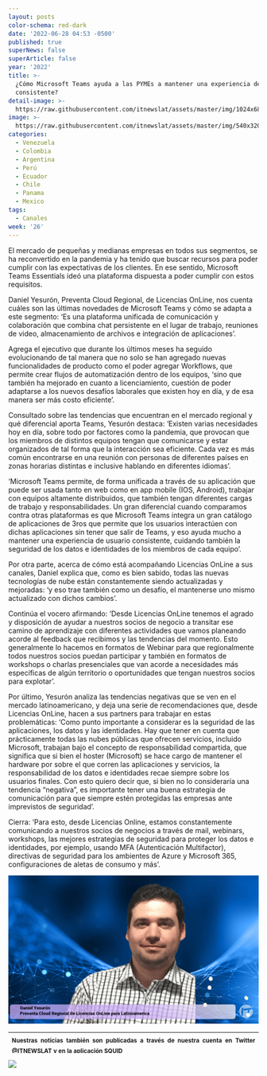 ```yaml
---
layout: posts
color-schema: red-dark
date: '2022-06-28 04:53 -0500'
published: true
superNews: false
superArticle: false
year: '2022'
title: >-
  ¿Cómo Microsoft Teams ayuda a las PYMEs a mantener una experiencia de usuario
  consistente?
detail-image: >-
  https://raw.githubusercontent.com/itnewslat/assets/master/img/1024x680/Daniel-Yesuron-g.jpg
image: >-
  https://raw.githubusercontent.com/itnewslat/assets/master/img/540x320/Daniel-Yesuron-p.jpg
categories:
  - Venezuela
  - Colombia
  - Argentina
  - Perú
  - Ecuador
  - Chile
  - Panama
  - Mexico
tags:
  - Canales
week: '26'
---
```

El mercado de pequeñas y medianas empresas en todos sus segmentos, se ha reconvertido en la pandemia y ha tenido que buscar recursos para poder cumplir con las expectativas de los clientes. En ese sentido, Microsoft Teams Essentials ideó una plataforma dispuesta a poder cumplir con estos requisitos. 

Daniel Yesurón, Preventa Cloud Regional, de Licencias OnLine, nos cuenta cuáles son las últimas novedades de Microsoft Teams y cómo se adapta a este segmento: ‘Es una plataforma unificada de comunicación y colaboración que combina chat persistente en el lugar de trabajo, reuniones de video, almacenamiento de archivos e integración de aplicaciones’.

Agrega el ejecutivo que durante los últimos meses ha seguido evolucionando de tal manera que no solo se han agregado nuevas funcionalidades de producto como el poder agregar Workflows, que permite crear flujos de automatización dentro de los equipos, ‘sino que también ha mejorado en cuanto a licenciamiento, cuestión de poder adaptarse a los nuevos desafíos laborales que existen hoy en día, y de esa manera ser más costo eficiente’.

Consultado sobre las tendencias que encuentran en el mercado regional y qué diferencial aporta Teams, Yesurón destaca: ‘Existen varias necesidades hoy en día, sobre todo por factores como la pandemia, que provocan que los miembros de distintos equipos tengan que comunicarse y estar organizados de tal forma que la interacción sea eficiente. Cada vez es más común encontrarse en una reunión con personas de diferentes países en zonas horarias distintas e inclusive hablando en diferentes idiomas’.

‘Microsoft Teams permite, de forma unificada a través de su aplicación que puede ser usada tanto en web como en app mobile (IOS, Android), trabajar con equipos altamente distribuidos, que también tengan diferentes cargas de trabajo y responsabilidades. Un gran diferencial cuando comparamos contra otras plataformas es que Microsoft Teams integra un gran catálogo de aplicaciones de 3ros que permite que los usuarios interactúen con dichas aplicaciones sin tener que salir de Teams, y eso ayuda mucho a mantener una experiencia de usuario consistente, cuidando también la seguridad de los datos e identidades de los miembros de cada equipo’.

Por otra parte, acerca de cómo está acompañando Licencias OnLine a sus canales, Daniel explica que, como es bien sabido, todas las nuevas tecnologías de nube están constantemente siendo actualizadas y mejoradas: ‘y eso trae también como un desafío, el mantenerse uno mismo actualizado con dichos cambios’.

Continúa el vocero afirmando: ‘Desde Licencias OnLine tenemos el agrado y disposición de ayudar a nuestros socios de negocio a transitar ese camino de aprendizaje con diferentes actividades que vamos planeando acorde al feedback que recibimos y las tendencias del momento. Esto generalmente lo hacemos en formatos de Webinar para que regionalmente todos nuestros socios puedan participar y también en formatos de workshops o charlas presenciales que van acorde a necesidades más específicas de algún territorio o oportunidades que tengan nuestros socios para explotar’.

Por último, Yesurón analiza las tendencias negativas que se ven en el mercado latinoamericano, y deja una serie de recomendaciones que, desde Licencias OnLine, hacen a sus partners para trabajar en estas problemáticas: ‘Como punto importante a considerar es la seguridad de las aplicaciones, los datos y las identidades. Hay que tener en cuenta que prácticamente todas las nubes públicas que ofrecen servicios, incluido Microsoft, trabajan bajo el concepto de responsabilidad compartida, que significa que si bien el hoster (Microsoft) se hace cargo de mantener el hardware por sobre el que corren las aplicaciones y servicios, la responsabilidad de los datos e identidades recae siempre sobre los usuarios finales. Con esto quiero decir que, si bien no lo consideraría una tendencia “negativa”, es importante tener una buena estrategia de comunicación para que siempre estén protegidas las empresas ante imprevistos de seguridad’.

Cierra: ‘Para esto, desde Licencias Online, estamos constantemente comunicando a nuestros socios de negocios a través de mail, webinars, workshops, las mejores estrategias de seguridad para proteger los datos e identidades, por ejemplo, usando MFA (Autenticación Multifactor), directivas de seguridad para los ambientes de Azure y Microsoft 365, configuraciones de aletas de consumo y más’.


![](https://raw.githubusercontent.com/itnewslat/assets/master/img/540x320/Daniel-Yesuron-p.jpg)

<table style="height: 42px;" width="569">
<tbody>
<tr>
<td style="text-align: justify;"><sub><strong>Nuestras noticias también son publicadas a través de nuestra cuenta en Twitter <a href="https://twitter.com/itnewslat?lang=es">@ITNEWSLAT</a> y en la aplicación <a href="https://squidapp.co/en/">SQUID</a></strong></sub></td>
</tr>
</tbody>
</table>

<img src="https://tracker.metricool.com/c3po.jpg?hash=56f88a41e39ab42c063cc51676587a04"/>